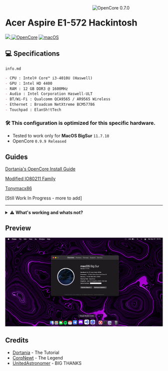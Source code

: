 <img align="right" src="https://raw.githubusercontent.com/acidanthera/OpenCorePkg/master/Docs/Logos/OpenCore_with_text_Small.png" alt="OpenCore 0.7.0" width="225">

# Acer Aspire E1-572 Hackintosh
<a href="https://github.com/Birdabo404/E1-572_Hackintosh/commits/master"> <img src="https://img.shields.io/github/last-commit/Birdabo404/E1-572_Hackintosh"/> </a>
[![OpenCore](https://img.shields.io/badge/OpenCore-0.9.9-blue.svg)](https://github.com/acidanthera/OpenCorePkg)
[![macOS](https://img.shields.io/badge/macOS-BigSur-yellow.svg)]()

## 💻 Specifications

`info.md`

```markdown
- CPU : Intel® Core™ i3-4010U (Haswell)
- GPU : Intel HD 4400
- RAM : 12 GB DDR3 @ 1600MHz
- Audio : Intel Corporation Haswell-ULT
- BT/Wi-Fi : Qualcomm QCA9565 / AR9565 Wireless
- Ethernet : Broadcom NetXtreme BCM57786
- Touchpad : ElanSh!tTech
```

### 🛠️ This configuration is optimized for this specific hardware. 
   * Tested to work only for **MacOS BigSur** `11.7.10`
   * OpenCore `0.9.9 Released`
  
## Guides

[Dortania's OpenCore Install Guide](https://dortania.github.io/OpenCore-Install-Guide/prerequisites.html)

[Modified IO80211 Family](https://www.insanelymac.com/forum/files/file/1008-io80211family-modif/)

[Tonymacx86](https://www.tonymacx86.com/threads/guide-kext-elan-elantech-ps-2-kext.300285/)

[Still Work In Progress - more to add]

----------------------------

<details>
<summary>⚠️ <strong>What's working and whats not?</strong></summary><br >

## Working
```markdown
- 🍱 Wifi : The wifi icon on the menu bar is stucked on 1 bar ;-; kext limitation Otherwise Full Working.

- 🍙 GPU : Graphic Acceleration is Fully Working.

- 🍞 Sleep : Working but needs keyboard interruption.

- 🍵 iServices :(iMessage, Facetime, iCloud)

- 🍣 Touchpad : Works but a little wonky with multi-touch, no idea why.

- 🍫 Audio : Output isn't working (could be faulty hardware) but Working with headphones.

- 🍤 USB ports - Fully working.

- 🍕 Integrated Webcam : Fully working.

- 🍟 Battery : Fully working.
```
  
</details>

## Preview

<img src="https://github.com/Birdabo404/E1-572_Hackintosh/blob/main/Images/AboutThisMacSS.png">

## Credits
- [Dortania](https://dortania.github.io/OpenCore-Install-Guide/config.plist/haswell.html) - The Tutorial
- [CorpNewt](https://github.com/corpnewt/SSDTTime) - The Legend
- [UnitedAstronomer](https://github.com/unitedastronomer) - BIG THANKS 
